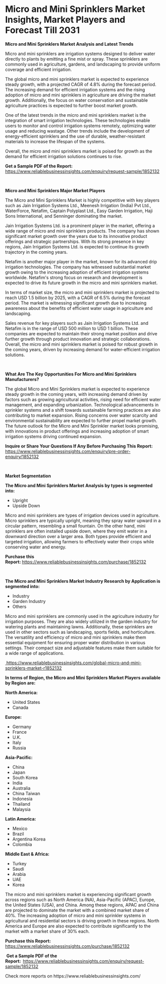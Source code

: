<p><h1>Micro and Mini Sprinklers Market Insights, Market Players and Forecast Till 2031</h1></p><p><strong>Micro and Mini Sprinklers Market Analysis and Latest Trends</strong></p>
<p><p>Micro and mini sprinklers are irrigation systems designed to deliver water directly to plants by emitting a fine mist or spray. These sprinklers are commonly used in agriculture, gardens, and landscaping to provide uniform coverage and efficient irrigation.</p><p>The global micro and mini sprinklers market is expected to experience steady growth, with a projected CAGR of 4.8% during the forecast period. The increasing demand for efficient irrigation systems and the rising adoption of micro and mini sprinklers in agriculture are driving the market growth. Additionally, the focus on water conservation and sustainable agriculture practices is expected to further boost market growth.</p><p>One of the latest trends in the micro and mini sprinklers market is the integration of smart irrigation technologies. These technologies enable users to monitor and control irrigation systems remotely, optimizing water usage and reducing wastage. Other trends include the development of energy-efficient sprinklers and the use of durable, weather-resistant materials to increase the lifespan of the systems.</p><p>Overall, the micro and mini sprinklers market is poised for growth as the demand for efficient irrigation solutions continues to rise.</p></p>
<p><strong>Get a Sample PDF of the Report:&nbsp;</strong> <a href="https://www.reliablebusinessinsights.com/enquiry/request-sample/1852132">https://www.reliablebusinessinsights.com/enquiry/request-sample/1852132</a></p>
<p>&nbsp;</p>
<p><strong>Micro and Mini Sprinklers Major Market Players</strong></p>
<p><p>The Micro and Mini Sprinklers Market is highly competitive with key players such as Jain Irrigation Systems Ltd., Meenesh Irrigation (India) Pvt Ltd., WaterForce, Netafim, Captain Polyplast Ltd., Easy Garden Irrigation, Haji Sons International, and Senninger dominating the market.</p><p>Jain Irrigation Systems Ltd. is a prominent player in the market, offering a wide range of micro and mini sprinklers products. The company has shown significant market growth over the years due to its innovative product offerings and strategic partnerships. With its strong presence in key regions, Jain Irrigation Systems Ltd. is expected to continue its growth trajectory in the coming years.</p><p>Netafim is another major player in the market, known for its advanced drip irrigation technologies. The company has witnessed substantial market growth owing to the increasing adoption of efficient irrigation systems worldwide. Netafim's strong focus on research and development is expected to drive its future growth in the micro and mini sprinklers market.</p><p>In terms of market size, the micro and mini sprinklers market is projected to reach USD 1.5 billion by 2025, with a CAGR of 6.5% during the forecast period. The market is witnessing significant growth due to increasing awareness about the benefits of efficient water usage in agriculture and landscaping.</p><p>Sales revenue for key players such as Jain Irrigation Systems Ltd. and Netafim is in the range of USD 500 million to USD 1 billion. These companies are expected to maintain their strong market position and drive further growth through product innovation and strategic collaborations. Overall, the micro and mini sprinklers market is poised for robust growth in the coming years, driven by increasing demand for water-efficient irrigation solutions.</p></p>
<p>&nbsp;</p>
<p><strong>What Are The Key Opportunities For Micro and Mini Sprinklers Manufacturers?</strong></p>
<p><p>The global Micro and Mini Sprinklers market is expected to experience steady growth in the coming years, with increasing demand driven by factors such as growing agricultural activities, rising need for efficient water management, and expanding urbanization. Technological advancements in sprinkler systems and a shift towards sustainable farming practices are also contributing to market expansion. Rising concerns over water scarcity and environmental sustainability are expected to further propel market growth. The future outlook for the Micro and Mini Sprinkler market looks promising, with innovations in product offerings and increasing adoption of smart irrigation systems driving continued expansion.</p></p>
<p><strong>Inquire or Share Your Questions If Any Before Purchasing This Report:</strong> <a href="https://www.reliablebusinessinsights.com/enquiry/pre-order-enquiry/1852132">https://www.reliablebusinessinsights.com/enquiry/pre-order-enquiry/1852132</a></p>
<p>&nbsp;</p>
<p><strong>Market Segmentation</strong></p>
<p><strong>The Micro and Mini Sprinklers Market Analysis by types is segmented into:</strong></p>
<p><ul><li>Upright</li><li>Upside Down</li></ul></p>
<p><p>Micro and mini sprinklers are types of irrigation devices used in agriculture. Micro sprinklers are typically upright, meaning they spray water upward in a circular pattern, resembling a small fountain. On the other hand, mini sprinklers are often installed upside down, where they emit water in a downward direction over a larger area. Both types provide efficient and targeted irrigation, allowing farmers to effectively water their crops while conserving water and energy.</p></p>
<p><strong>Purchase this Report:&nbsp;</strong><a href="https://www.reliablebusinessinsights.com/purchase/1852132">https://www.reliablebusinessinsights.com/purchase/1852132</a></p>
<p>&nbsp;</p>
<p><strong>The Micro and Mini Sprinklers Market Industry Research by Application is segmented into:</strong></p>
<p><ul><li>Industry</li><li>Garden Industry</li><li>Others</li></ul></p>
<p><p>Micro and mini sprinklers are commonly used in the agriculture industry for irrigation purposes. They are also widely utilized in the garden industry for watering plants and maintaining lawns. Additionally, these sprinklers are used in other sectors such as landscaping, sports fields, and horticulture. The versatility and efficiency of micro and mini sprinklers make them essential equipment for ensuring proper water distribution in various settings. Their compact size and adjustable features make them suitable for a wide range of applications.</p></p>
<p><a href="https://www.reliablebusinessinsights.com/global-micro-and-mini-sprinklers-market-r1852132">&nbsp;https://www.reliablebusinessinsights.com/global-micro-and-mini-sprinklers-market-r1852132</a></p>
<p><strong>In terms of Region, the Micro and Mini Sprinklers Market Players available by Region are:</strong></p>
<p>
    <p> <strong> North America: </strong>
        <ul>
            <li>United States</li>
            <li>Canada</li>
        </ul>
        </p> 
    <p> <strong> Europe: </strong>
        <ul>
            <li>Germany</li>
            <li>France</li>
            <li>U.K.</li>
            <li>Italy</li>
            <li>Russia</li>
        </ul>
        </p> 
    <p> <strong> Asia-Pacific: </strong>
        <ul>
            <li>China</li>
            <li>Japan</li>
            <li>South Korea</li>
            <li>India</li>
            <li>Australia</li>
            <li>China Taiwan</li>
            <li>Indonesia</li>
            <li>Thailand</li>
            <li>Malaysia</li>
        </ul>
        </p> 
    <p> <strong> Latin America: </strong>
        <ul>
            <li>Mexico</li>
            <li>Brazil</li>
            <li>Argentina Korea</li>
            <li>Colombia</li>
        </ul>
        </p> 
    <p> <strong> Middle East & Africa: </strong>
        <ul>
            <li>Turkey</li>
            <li>Saudi</li>
            <li>Arabia</li>
            <li>UAE</li>
            <li>Korea</li>
        </ul>
    </p>
    </p>
<p><p>The micro and mini sprinklers market is experiencing significant growth across regions such as North America (NA), Asia-Pacific (APAC), Europe, the United States (USA), and China. Among these regions, APAC and China are projected to dominate the market with a combined market share of 40%. The increasing adoption of micro and mini sprinkler systems in agricultural and residential sectors is driving growth in these regions. North America and Europe are also expected to contribute significantly to the market with a market share of 30% each.</p></p>
<p><strong>Purchase this Report: </strong><a href="https://www.reliablebusinessinsights.com/purchase/1852132">https://www.reliablebusinessinsights.com/purchase/1852132</a></p>
<p>&nbsp;<strong>Get a Sample PDF of the Report:&nbsp;&nbsp;</strong><a href="https://www.reliablebusinessinsights.com/enquiry/request-sample/1852132">https://www.reliablebusinessinsights.com/enquiry/request-sample/1852132</a></p>
<p><strong></strong></p>
<p>Check more reports on https://www.reliablebusinessinsights.com/</p>